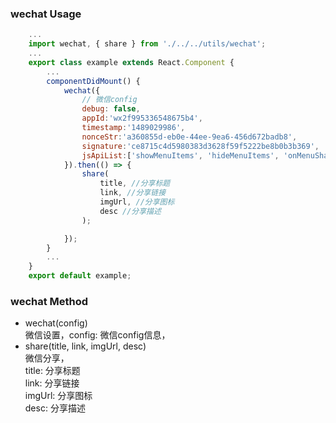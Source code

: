 ### wechat Usage

```jsx
    ...
    import wechat, { share } from './../../utils/wechat';
    ...
    export class example extends React.Component {
        ...
		componentDidMount() {
			wechat({
				// 微信config
				debug: false,
				appId:'wx2f995336548675b4',
				timestamp:'1489029986',
				nonceStr:'a360855d-eb0e-44ee-9ea6-456d672badb8',
				signature:'ce8715c4d5980383d3628f59f5222be8b0b3b369',
				jsApiList:['showMenuItems', 'hideMenuItems', 'onMenuShareTimeline'...]
			}).then(() => {
				share(
					title, //分享标题
					link, //分享链接
					imgUrl, //分享图标
					desc //分享描述
				);

			});
		}
        ...
    }
    export default example;
```
### wechat Method
- wechat(config)    
微信设置，config: 微信config信息，
- share(title, link, imgUrl, desc)  
微信分享，     
title: 分享标题     
link: 分享链接      
imgUrl: 分享图标	  	
desc: 分享描述     
